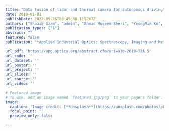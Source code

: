 ```yaml
---
title: "Data fusion of lidar and thermal camera for autonomous driving"
date: 2019-01-01
publishDate: 2022-09-26T08:45:08.119267Z
authors: ["Shoaib Azam", "admin", "Ahmad Muqeem Sheri", "YeongMin Ko", "Ishfaq Hussain", "Moongu Jeon"]
publication_types: ["1"]
abstract: ""
featured: false
publication: "*Applied Industrial Optics: Spectroscopy, Imaging and Metrology*"

url_pdf: 'https://opg.optica.org/abstract.cfm?uri=aio-2019-T2A.5'
url_code: ''
url_dataset: ''
url_poster: ''
url_project: ''
url_slides: ''
url_source: ''
url_video: ''

# Featured image
# To use, add an image named `featured.jpg/png` to your page's folder.
image:
  caption: 'Image credit: [**Unsplash**](https://unsplash.com/photos/pLCdAaMFLTE)'
  focal_point: ''
  preview_only: false

---
```


